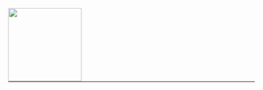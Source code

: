 <div>
<div style="float:left; margin-right:20px;">
<img src="{{site.url}}/assets/images/putt.jpg" style="width:150px;"/>
</div>

<div class="info">
</div>
</div>
<hr style="clear:left;"/>
